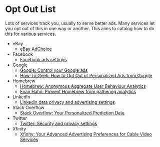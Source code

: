 Opt Out List
============

Lots of services track you, usually to serve better ads. Many services let you opt out of this in one way or another. This aims to catalog how to do this for various services.

- eBay
  - [eBay AdChoice](http://cgi6.ebay.com/ws/eBayISAPI.dll?AdPreferenceCmd)
- Facebook
  - [Facebook ads settings](https://www.facebook.com/settings?tab=ads)
- Google
  - [Google: Control your Google ads](https://www.google.com/settings/ads)
  - [How-To Geek: How to Opt Out of Personalized Ads from Google](http://www.howtogeek.com/285835/how-to-opt-out-of-personalized-ads-from-google/)
- Homebrew
  - [Homebrew: Anonymous Aggregate User Behaviour Analytics](https://github.com/Homebrew/brew/blob/master/docs/Analytics.md)
  - [Evan Hahn: Prevent Homebrew from gathering analytics](https://evanhahn.com/prevent-homebrew-from-gathering-analytics/)
- LinkedIn
  - [Linkedin data privacy and advertising settings](https://www.linkedin.com/psettings/privacy#data-privacy)
- Stack Overflow
  - [Stack Overflow: Your Personalized Prediction Data](https://stackoverflow.com/users/prediction-data)
- Twitter
  - [Twitter: Security and privacy settings](https://twitter.com/settings/security)
- Xfinity
  - [Xfinity: Your Advanced Advertising Preferences for Cable Video Services](https://www.xfinity.com/adservices)